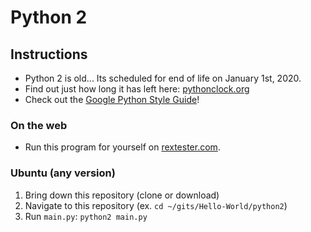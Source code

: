 # Python 2

## Instructions
* Python 2 is old... Its scheduled for end of life on January 1st, 2020.
* Find out just how long it has left here: [pythonclock.org](https://pythonclock.org/)
* Check out the [Google Python Style Guide](http://google.github.io/styleguide/pyguide.html)!

### On the web
* Run this program for yourself on [rextester.com](https://rextester.com/LNOUH63431).

### Ubuntu (any version)
1. Bring down this repository (clone or download)
2. Navigate to this repository (ex. `cd ~/gits/Hello-World/python2`)
3. Run `main.py`: `python2 main.py`
